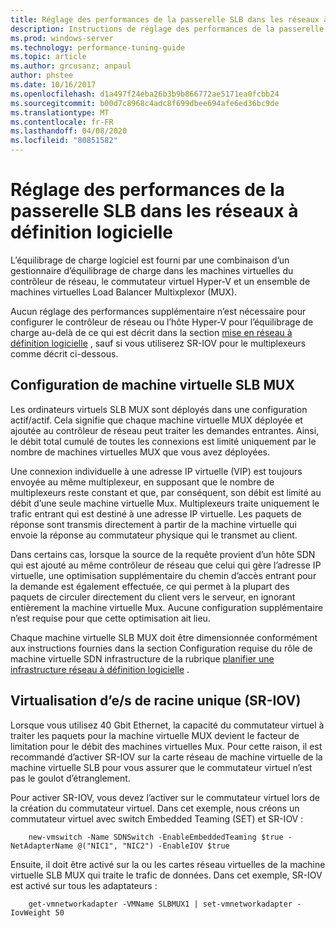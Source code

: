 ```yaml
---
title: Réglage des performances de la passerelle SLB dans les réseaux à définition logicielle
description: Instructions de réglage des performances de la passerelle SLB sur les réseaux SDN
ms.prod: windows-server
ms.technology: performance-tuning-guide
ms.topic: article
ms.author: grcusanz; anpaul
author: phstee
ms.date: 10/16/2017
ms.openlocfilehash: d1a497f24eba26b3b9b866772ae5171ea0fcbb24
ms.sourcegitcommit: b00d7c8968c4adc8f699dbee694afe6ed36bc9de
ms.translationtype: MT
ms.contentlocale: fr-FR
ms.lasthandoff: 04/08/2020
ms.locfileid: "80851582"
---
```

# <a name="slb-gateway-performance-tuning-in-software-defined-networks"></a>Réglage des performances de la passerelle SLB dans les réseaux à définition logicielle

L’équilibrage de charge logiciel est fourni par une combinaison d’un gestionnaire d’équilibrage de charge dans les machines virtuelles du contrôleur de réseau, le commutateur virtuel Hyper-V et un ensemble de machines virtuelles Load Balancer Multixplexor (MUX).

Aucun réglage des performances supplémentaire n’est nécessaire pour configurer le contrôleur de réseau ou l’hôte Hyper-V pour l’équilibrage de charge au-delà de ce qui est décrit dans la section [mise en réseau à définition logicielle](index.md) , sauf si vous utiliserez SR-IOV pour le multiplexeurs comme décrit ci-dessous.

## <a name="slb-mux-vm-configuration"></a>Configuration de machine virtuelle SLB MUX

Les ordinateurs virtuels SLB MUX sont déployés dans une configuration actif/actif.  Cela signifie que chaque machine virtuelle MUX déployée et ajoutée au contrôleur de réseau peut traiter les demandes entrantes.  Ainsi, le débit total cumulé de toutes les connexions est limité uniquement par le nombre de machines virtuelles MUX que vous avez déployées.  

Une connexion individuelle à une adresse IP virtuelle (VIP) est toujours envoyée au même multiplexeur, en supposant que le nombre de multiplexeurs reste constant et que, par conséquent, son débit est limité au débit d’une seule machine virtuelle Mux.  Multiplexeurs traite uniquement le trafic entrant qui est destiné à une adresse IP virtuelle.  Les paquets de réponse sont transmis directement à partir de la machine virtuelle qui envoie la réponse au commutateur physique qui le transmet au client.

Dans certains cas, lorsque la source de la requête provient d’un hôte SDN qui est ajouté au même contrôleur de réseau que celui qui gère l’adresse IP virtuelle, une optimisation supplémentaire du chemin d’accès entrant pour la demande est également effectuée, ce qui permet à la plupart des paquets de circuler directement du client vers le serveur, en ignorant entièrement la machine virtuelle Mux.  Aucune configuration supplémentaire n’est requise pour que cette optimisation ait lieu.

Chaque machine virtuelle SLB MUX doit être dimensionnée conformément aux instructions fournies dans la section Configuration requise du rôle de machine virtuelle SDN infrastructure de la rubrique [planifier une infrastructure réseau à définition logicielle](../../../../networking/sdn/plan/Plan-a-Software-Defined-Network-Infrastructure.md) .

## <a name="single-root-io-virtualization-sr-iov"></a>Virtualisation d’e/s de racine unique (SR-IOV)

Lorsque vous utilisez 40 Gbit Ethernet, la capacité du commutateur virtuel à traiter les paquets pour la machine virtuelle MUX devient le facteur de limitation pour le débit des machines virtuelles Mux.  Pour cette raison, il est recommandé d’activer SR-IOV sur la carte réseau de machine virtuelle de la machine virtuelle SLB pour vous assurer que le commutateur virtuel n’est pas le goulot d’étranglement.

Pour activer SR-IOV, vous devez l’activer sur le commutateur virtuel lors de la création du commutateur virtuel.  Dans cet exemple, nous créons un commutateur virtuel avec switch Embedded Teaming (SET) et SR-IOV :
``` syntax
    new-vmswitch -Name SDNSwitch -EnableEmbeddedTeaming $true -NetAdapterName @("NIC1", "NIC2") -EnableIOV $true
```
Ensuite, il doit être activé sur la ou les cartes réseau virtuelles de la machine virtuelle SLB MUX qui traite le trafic de données.  Dans cet exemple, SR-IOV est activé sur tous les adaptateurs :
``` syntax
    get-vmnetworkadapter -VMName SLBMUX1 | set-vmnetworkadapter -IovWeight 50
```
